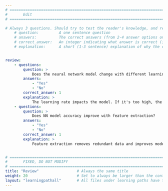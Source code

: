 ```yaml
---
# ================================================================================
#       Edit
# ================================================================================

# Always 3 questions. Should try to test the reader's knowledge, and reinforce the key points you want them to remember.
    # question:         A one sentence question
    # answers:          The correct answers (from 2-4 answer options only). Should be surrounded by quotes.
    # correct_answer:   An integer indicating what answer is correct (index starts from 0)
    # explanation:      A short (1-3 sentence) explanation of why the correct answer is correct. Can add aditional context if desired


review:
    - questions:
        question: >
            Does the neural network model change with different learning rates?
        answers:
            - "Yes"
            - "No"
        correct_answer: 1                  
        explanation: >
            The learning rate impacts the model. If it's too high, the model overshoots the minima and if it's too low the model reaches the minima too slowly.
    - questions:
        question: >
            Does NN model accuracy improve with feature extraction?
        answers:
            - "Yes"
            - "No"
        correct_answer: 1                  
        explanation: >
            Feature extraction removes redundant data and improves model accuracy.


# ================================================================================
#       FIXED, DO NOT MODIFY
# ================================================================================
title: "Review"                 # Always the same title
weight: 20                      # Set to always be larger than the content in this path
layout: "learningpathall"       # All files under learning paths have this same wrapper
---
```

